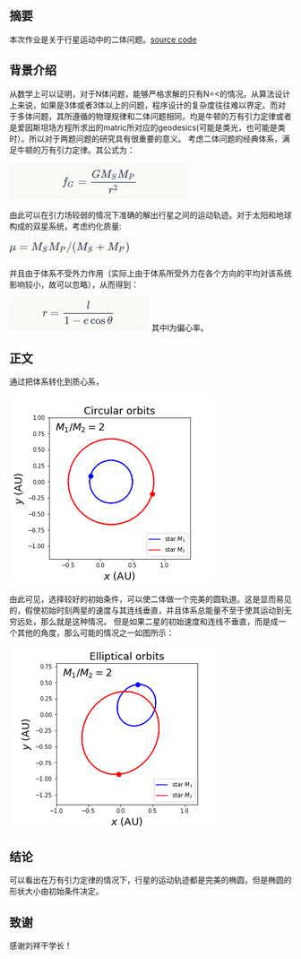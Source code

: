 ## 摘要
本次作业是关于行星运动中的二体问题。[source code](https://github.com/pycll/computationalphysics_N2015301020174/blob/master/schoolwork_8/schoolwork_8.py)

## 背景介绍
从数学上可以证明，对于N体问题，能够严格求解的只有N=<的情况。从算法设计上来说，如果是3体或者3体以上的问题，程序设计的复杂度往往难以界定。而对于多体问题，其所遵循的物理规律和二体问题相同，均是牛顿的万有引力定律或者是爱因斯坦场方程所求出的matric所对应的geodesics(可能是类光，也可能是类时）。所以对于两题问题的研究具有很重要的意义。
考虑二体问题的经典体系，满足牛顿的万有引力定律。其公式为：

![iamge](https://github.com/pycll/computationalphysics_N2015301020174/blob/master/schoolwork_8/formula_1.PNG)

由此可以在引力场较弱的情况下准确的解出行星之间的运动轨迹。对于太阳和地球构成的双星系统，考虑约化质量:

![iamge](https://github.com/pycll/computationalphysics_N2015301020174/blob/master/schoolwork_8/formula_3.PNG)

并且由于体系不受外力作用（实际上由于体系所受外力在各个方向的平均对该系统影响较小，故可以忽略），从而得到：

![image](https://github.com/pycll/computationalphysics_N2015301020174/blob/master/schoolwork_8/formula_2.PNG)
其中l为偏心率。
## 正文
通过把体系转化到质心系，

![image](https://github.com/pycll/computationalphysics_N2015301020174/blob/master/schoolwork_8/circulalr_orbit.PNG)

由此可见，选择较好的初始条件，可以使二体做一个完美的圆轨道。这是显而易见的，假使初始时刻两星的速度与其连线垂直，并且体系总能量不至于使其运动到无穷远处，那么就是这种情况。
但是如果二星的初始速度和连线不垂直，而是成一个其他的角度，那么可能的情况之一如图所示：

![image](https://github.com/pycll/computationalphysics_N2015301020174/blob/master/schoolwork_8/elliptical_orbit.PNG)


## 结论
可以看出在万有引力定律的情况下，行星的运动轨迹都是完美的椭圆，但是椭圆的形状大小由初始条件决定。

## 致谢
感谢刘祥干学长！
